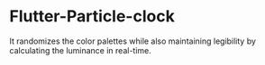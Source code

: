 # Flutter-Particle-clock
 It randomizes the color palettes while also maintaining legibility by calculating the luminance in real-time.
